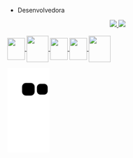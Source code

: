 - Desenvolvedora

<div align="center">
  <a href="https://github.com/mayaraduartez">
  <img height="180em" src="https://github-readme-stats.vercel.app/api?username=mayaraduartez&show_icons=false&theme=radical&include_all_commits=true&count_private=true"/>
  <img height="180em" src="https://github-readme-stats.vercel.app/api/top-langs/?username=mayaraduartez&layout=compact&langs_count=7&theme=radical"/>
</div>

<div style="display: inline_block"><br>
<img align="center" height="50" width="40" src="https://cdn.jsdelivr.net/gh/devicons/devicon/icons/javascript/javascript-original.svg" />
<img align="center" height="60" width="50" src="https://cdn.jsdelivr.net/gh/devicons/devicon/icons/nodejs/nodejs-original.svg" />
<img align="center" height="50" width="40" src="https://cdn.jsdelivr.net/gh/devicons/devicon/icons/html5/html5-original.svg" /> 
<img align="center" height="50" width="40" src="https://cdn.jsdelivr.net/gh/devicons/devicon/icons/css3/css3-original.svg" />
<img align="center" height="60" width="50" src="https://cdn.jsdelivr.net/gh/devicons/devicon/icons/python/python-original.svg" />
</div>
 
<div>
   
  
  
  
  
  ![Snake animation](https://github.com/mayaraduartez/mayaraduartez/blob/output/github-contribution-grid-snake.svg)
</div>
